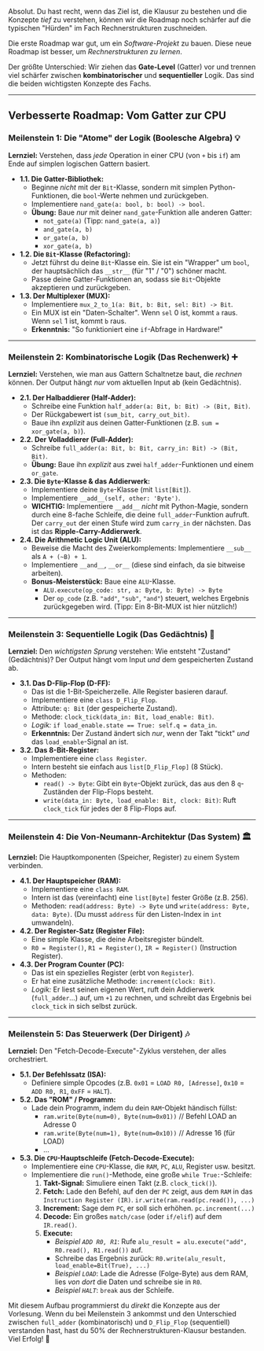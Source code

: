 Absolut. Du hast recht, wenn das Ziel ist, die Klausur zu bestehen und die Konzepte *tief* zu verstehen, können wir die Roadmap noch schärfer auf die typischen "Hürden" im Fach Rechnerstrukturen zuschneiden.

Die erste Roadmap war gut, um ein *Software-Projekt* zu bauen. Diese neue Roadmap ist besser, um *Rechnerstrukturen zu lernen*.

Der größte Unterschied: Wir ziehen das **Gate-Level** (Gatter) vor und trennen viel schärfer zwischen **kombinatorischer** und **sequentieller** Logik. Das sind die beiden wichtigsten Konzepte des Fachs.

---

## Verbesserte Roadmap: Vom Gatter zur CPU

### Meilenstein 1: Die "Atome" der Logik (Boolesche Algebra) 💡

**Lernziel:** Verstehen, dass *jede* Operation in einer CPU (von `+` bis `if`) am Ende auf simplen logischen Gattern basiert.

* **1.1. Die Gatter-Bibliothek:**
    * Beginne *nicht* mit der `Bit`-Klasse, sondern mit simplen Python-Funktionen, die `bool`-Werte nehmen und zurückgeben.
    * Implementiere `nand_gate(a: bool, b: bool) -> bool`.
    * **Übung:** Baue *nur* mit deiner `nand_gate`-Funktion alle anderen Gatter:
        * `not_gate(a)` (Tipp: `nand_gate(a, a)`)
        * `and_gate(a, b)`
        * `or_gate(a, b)`
        * `xor_gate(a, b)`
* **1.2. Die `Bit`-Klasse (Refactoring):**
    * Jetzt führst du deine `Bit`-Klasse ein. Sie ist ein "Wrapper" um `bool`, der hauptsächlich das `__str__` (für "1" / "0") schöner macht.
    * Passe deine Gatter-Funktionen an, sodass sie `Bit`-Objekte akzeptieren und zurückgeben.
* **1.3. Der Multiplexer (MUX):**
    * Implementiere `mux_2_to_1(a: Bit, b: Bit, sel: Bit) -> Bit`.
    * Ein MUX ist ein "Daten-Schalter". Wenn `sel` 0 ist, kommt `a` raus. Wenn `sel` 1 ist, kommt `b` raus.
    * **Erkenntnis:** "So funktioniert eine `if`-Abfrage in Hardware!"

---

### Meilenstein 2: Kombinatorische Logik (Das Rechenwerk) ➕

**Lernziel:** Verstehen, wie man aus Gattern Schaltnetze baut, die *rechnen* können. Der Output hängt *nur* vom aktuellen Input ab (kein Gedächtnis).

* **2.1. Der Halbaddierer (Half-Adder):**
    * Schreibe eine Funktion `half_adder(a: Bit, b: Bit) -> (Bit, Bit)`.
    * Der Rückgabewert ist `(sum_bit, carry_out_bit)`.
    * Baue ihn *explizit* aus deinen Gatter-Funktionen (z.B. `sum = xor_gate(a, b)`).
* **2.2. Der Volladdierer (Full-Adder):**
    * Schreibe `full_adder(a: Bit, b: Bit, carry_in: Bit) -> (Bit, Bit)`.
    * **Übung:** Baue ihn *explizit* aus zwei `half_adder`-Funktionen und einem `or_gate`. 
* **2.3. Die `Byte`-Klasse & das Addierwerk:**
    * Implementiere deine `Byte`-Klasse (mit `list[Bit]`).
    * Implementiere `__add__(self, other: 'Byte')`.
    * **WICHTIG:** Implementiere `__add__` *nicht* mit Python-Magie, sondern durch eine 8-fache Schleife, die deine `full_adder`-Funktion aufruft. Der `carry_out` der einen Stufe wird zum `carry_in` der nächsten. Das ist das **Ripple-Carry-Addierwerk**.
* **2.4. Die Arithmetic Logic Unit (ALU):**
    * Beweise die Macht des Zweierkomplements: Implementiere `__sub__` als `A + (~B) + 1`.
    * Implementiere `__and__`, `__or__` (diese sind einfach, da sie bitweise arbeiten).
    * **Bonus-Meisterstück:** Baue eine `ALU`-Klasse.
        * `ALU.execute(op_code: str, a: Byte, b: Byte) -> Byte`
        * Der `op_code` (z.B. `"add"`, `"sub"`, `"and"`) steuert, welches Ergebnis zurückgegeben wird. (Tipp: Ein 8-Bit-MUX ist hier nützlich!)

---

### Meilenstein 3: Sequentielle Logik (Das Gedächtnis) 🧠

**Lernziel:** Den *wichtigsten Sprung* verstehen: Wie entsteht "Zustand" (Gedächtnis)? Der Output hängt vom Input *und* dem gespeicherten Zustand ab.

* **3.1. Das D-Flip-Flop (D-FF):**
    * Das ist die 1-Bit-Speicherzelle. Alle Register basieren darauf.
    * Implementiere eine `class D_Flip_Flop`.
    * Attribute: `q: Bit` (der gespeicherte Zustand).
    * Methode: `clock_tick(data_in: Bit, load_enable: Bit)`.
    * *Logik:* `if load_enable.state == True: self.q = data_in`.
    * **Erkenntnis:** Der Zustand ändert sich *nur*, wenn der Takt "tickt" *und* das `load_enable`-Signal an ist.
* **3.2. Das 8-Bit-Register:**
    * Implementiere eine `class Register`.
    * Intern besteht sie einfach aus `list[D_Flip_Flop]` (8 Stück).
    * Methoden:
        * `read() -> Byte`: Gibt ein `Byte`-Objekt zurück, das aus den 8 `q`-Zuständen der Flip-Flops besteht.
        * `write(data_in: Byte, load_enable: Bit, clock: Bit)`: Ruft `clock_tick` für jedes der 8 Flip-Flops auf.

---

### Meilenstein 4: Die Von-Neumann-Architektur (Das System) 🏛️

**Lernziel:** Die Hauptkomponenten (Speicher, Register) zu einem System verbinden.

* **4.1. Der Hauptspeicher (RAM):**
    * Implementiere eine `class RAM`.
    * Intern ist das (vereinfacht) eine `list[Byte]` fester Größe (z.B. 256).
    * Methoden: `read(address: Byte) -> Byte` und `write(address: Byte, data: Byte)`. (Du musst `address` für den Listen-Index in `int` umwandeln).
* **4.2. Der Register-Satz (Register File):**
    * Eine simple Klasse, die deine Arbeitsregister bündelt.
    * `R0 = Register()`, `R1 = Register()`, `IR = Register()` (Instruction Register).
* **4.3. Der Program Counter (PC):**
    * Das ist ein spezielles Register (erbt von `Register`).
    * Er hat eine zusätzliche Methode: `increment(clock: Bit)`.
    * *Logik:* Er liest seinen eigenen Wert, ruft dein Addierwerk (`full_adder`...) auf, um `+1` zu rechnen, und schreibt das Ergebnis bei `clock_tick` in sich selbst zurück.

---

### Meilenstein 5: Das Steuerwerk (Der Dirigent) 🎶

**Lernziel:** Den "Fetch-Decode-Execute"-Zyklus verstehen, der alles orchestriert.

* **5.1. Der Befehlssatz (ISA):**
    * Definiere simple Opcodes (z.B. `0x01` = `LOAD R0, [Adresse]`, `0x10` = `ADD R0, R1`, `0xFF` = `HALT`).
* **5.2. Das "ROM" / Programm:**
    * Lade dein Programm, indem du dein `RAM`-Objekt händisch füllst:
        * `ram.write(Byte(num=0), Byte(num=0x01))` // Befehl LOAD an Adresse 0
        * `ram.write(Byte(num=1), Byte(num=0x10))` // Adresse 16 (für LOAD)
        * ...
* **5.3. Die `CPU`-Hauptschleife (Fetch-Decode-Execute):**
    * Implementiere eine `CPU`-Klasse, die `RAM`, `PC`, `ALU`, Register usw. besitzt.
    * Implementiere die `run()`-Methode, eine große `while True:`-Schleife:
        1.  **Takt-Signal:** Simuliere einen Takt (z.B. `clock_tick()`).
        2.  **Fetch:** Lade den Befehl, auf den der `PC` zeigt, aus dem `RAM` in das `Instruction Register (IR)`. `ir.write(ram.read(pc.read()), ...)`
        3.  **Increment:** Sage dem `PC`, er soll sich erhöhen. `pc.increment(...)`
        4.  **Decode:** Ein großes `match/case` (oder `if/elif`) auf dem `IR.read()`.
        5.  **Execute:**
            * *Beispiel `ADD R0, R1`*: Rufe `alu_result = alu.execute("add", R0.read(), R1.read())` auf.
            * Schreibe das Ergebnis zurück: `R0.write(alu_result, load_enable=Bit(True), ...)`
            * *Beispiel `LOAD`*: Lade die Adresse (Folge-Byte) aus dem RAM, lies *von dort* die Daten und schreibe sie in `R0`.
            * *Beispiel `HALT`*: `break` aus der Schleife.

Mit diesem Aufbau programmierst du *direkt* die Konzepte aus der Vorlesung. Wenn du bei Meilenstein 3 ankommst und den Unterschied zwischen `full_adder` (kombinatorisch) und `D_Flip_Flop` (sequentiell) verstanden hast, hast du 50% der Rechnerstrukturen-Klausur bestanden. Viel Erfolg! 🚀